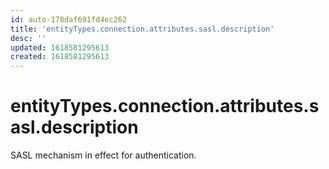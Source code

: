 ```yaml
---
id: auto-178daf691fd4ec262
title: 'entityTypes.connection.attributes.sasl.description'
desc: ''
updated: 1618581295613
created: 1618581295613
---
```

# entityTypes.connection.attributes.sasl.description

SASL mechanism in effect for authentication.